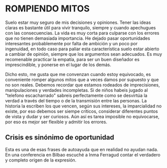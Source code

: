 # ROMPIENDO MITOS

Suelo estar muy seguro de mis decisiones y opiniones. Tener las ideas claras es bastante útil para vivir tranquilo, siempre y cuando apechugues con las consecuencias. La vida es muy corta para culparse con los errores que no tienen demasiada importancia. He dejado pasar oportunidades interesantes probablemente por falta de ambición y un poco por ingenuidad, en todo caso para paliar esta característica suelo estar abierto a cambiar de opinión, siempre que los argumentos sean adecuados. Es muy recomenable practicar la empatía, para ser un buen diseñador es imprescindible, y ponerse en el lugar de los demás.

Dicho esto, me gusta que me convenzan cuando estoy equivocado, es conveniente romper algunos mitos que a veces damos por supuesto y que no son reales. Debemos recordar que estamos rodeados de imprecisiones, manipulaciones y verdades incompletas. Si de niños habeis jugado al "telefono escacharrado" sabreis perfectamente como se desvirtúa la verdad a través del tiempo o de la transmisión entre las personas. La historia la escriben los que vencen, según sus intereses, la imparcialidad no existe, por eso debemos ser siempe críticos, considerar diferentes puntos de vista y dudar y ser curiosos. Aún así es tarea imposible no equivocarse, por eso es mejor ser flexible y admitir los errores.

## Crisis es sinónimo de oportunidad

Esta es una de esas frases de autoayuda que en realidad no ayudan nada. En una conferencia en Bilbao escuché a Inma Ferragud contar el verdadero y completo origen de la expresión.

